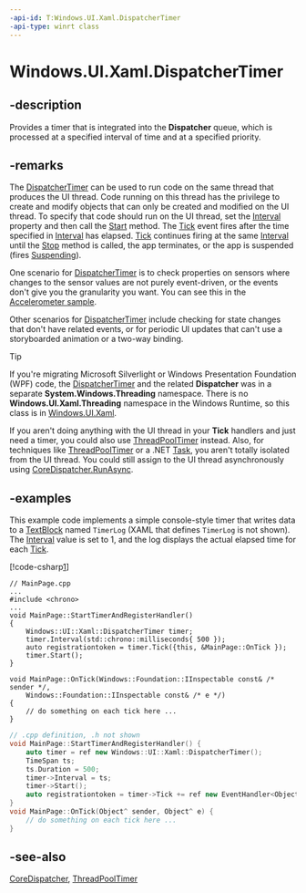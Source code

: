 ```yaml
---
-api-id: T:Windows.UI.Xaml.DispatcherTimer
-api-type: winrt class
---
```


<!-- Class syntax.
public class DispatcherTimer : Windows.UI.Xaml.IDispatcherTimer
-->

# Windows.UI.Xaml.DispatcherTimer

## -description
Provides a timer that is integrated into the **Dispatcher** queue, which is processed at a specified interval of time and at a specified priority.

## -remarks
The [DispatcherTimer](dispatchertimer.md) can be used to run code on the same thread that produces the UI thread. Code running on this thread has the privilege to create and modify objects that can only be created and modified on the UI thread. To specify that code should run on the UI thread, set the [Interval](dispatchertimer_interval.md) property and then call the [Start](dispatchertimer_start.md) method. The [Tick](dispatchertimer_tick.md) event fires after the time specified in [Interval](dispatchertimer_interval.md) has elapsed. [Tick](dispatchertimer_tick.md) continues firing at the same [Interval](dispatchertimer_interval.md) until the [Stop](dispatchertimer_stop.md) method is called, the app terminates, or the app is suspended (fires [Suspending](application_suspending.md)).

One scenario for [DispatcherTimer](dispatchertimer.md) is to check properties on sensors where changes to the sensor values are not purely event-driven, or the events don't give you the granularity you want. You can see this in the [Accelerometer sample](http://go.microsoft.com/fwlink/p/?linkid=231463).

Other scenarios for [DispatcherTimer](dispatchertimer.md) include checking for state changes that don't have related events, or for periodic UI updates that can't use a storyboarded animation or a two-way binding.

> [!TIP]
> If you're migrating Microsoft Silverlight or Windows Presentation Foundation (WPF) code, the [DispatcherTimer](dispatchertimer.md) and the related **Dispatcher** was in a separate **System.Windows.Threading** namespace. There is no **Windows.UI.Xaml.Threading** namespace in the Windows Runtime, so this class is in [Windows.UI.Xaml](windows_ui_xaml.md).

If you aren't doing anything with the UI thread in your **Tick** handlers and just need a timer, you could also use [ThreadPoolTimer](../windows.system.threading/threadpooltimer.md) instead. Also, for techniques like [ThreadPoolTimer](../windows.system.threading/threadpooltimer.md) or a .NET [Task](https://msdn.microsoft.com/library/system.threading.tasks.task.aspx), you aren't totally isolated from the UI thread. You could still assign to the UI thread asynchronously using [CoreDispatcher.RunAsync](../windows.ui.core/coredispatcher_runasync.md).

## -examples
This example code implements a simple console-style timer that writes data to a [TextBlock](../windows.ui.xaml.controls/textblock.md) named `TimerLog` (XAML that defines `TimerLog` is not shown). The [Interval](dispatchertimer_interval.md) value is set to 1, and the log displays the actual elapsed time for each [Tick](dispatchertimer_tick.md).

[!code-csharp[1](../windows.ui.xaml/code/DispatcherTimer/csharp/MainPage.xaml.cs#Snippet1)]

```cppwinrt
// MainPage.cpp
...
#include <chrono>
...
void MainPage::StartTimerAndRegisterHandler()
{
    Windows::UI::Xaml::DispatcherTimer timer;
    timer.Interval(std::chrono::milliseconds{ 500 });
    auto registrationtoken = timer.Tick({this, &MainPage::OnTick });
    timer.Start();
}

void MainPage::OnTick(Windows::Foundation::IInspectable const& /* sender */,
    Windows::Foundation::IInspectable const& /* e */)
{
    // do something on each tick here ...
}
```

```cpp
// .cpp definition, .h not shown
void MainPage::StartTimerAndRegisterHandler() {
    auto timer = ref new Windows::UI::Xaml::DispatcherTimer();
    TimeSpan ts;
    ts.Duration = 500;
    timer->Interval = ts;
    timer->Start();
    auto registrationtoken = timer->Tick += ref new EventHandler<Object^>(this,&MainPage::OnTick);
}
void MainPage::OnTick(Object^ sender, Object^ e) {
    // do something on each tick here ...
}
```

## -see-also
[CoreDispatcher](../windows.ui.core/coredispatcher.md), [ThreadPoolTimer](../windows.system.threading/threadpooltimer.md)